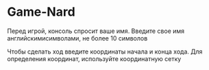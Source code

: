 # Game-Nard
Перед игрой, консоль спросит ваше имя. Введите свое имя английскимисимволами, не более 10 символов

Чтобы сделать ход введите координаты начала и конца хода.
Для определения координат, используйте координатную сетку
